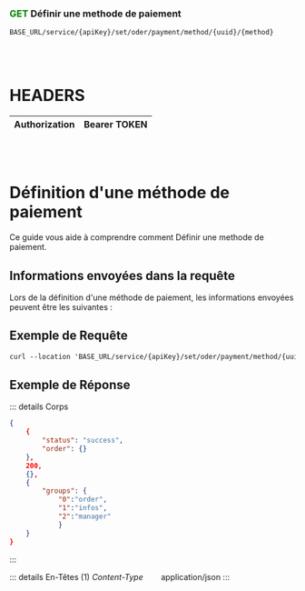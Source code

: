 ### <span style="color:green">GET</span> Définir une methode de paiement

````
BASE_URL/service/{apiKey}/set/oder/payment/method/{uuid}/{method}
````

<br/> <br/>

# HEADERS

| Authorization | Bearer TOKEN |
| ------------- | -----------  |

<br/> <br/>

# Définition d'une méthode de paiement
Ce guide vous aide à comprendre comment Définir une methode de paiement.


## Informations envoyées dans la requête

Lors de la définition d'une méthode de paiement, les informations envoyées peuvent être les suivantes :


## Exemple de Requête

```txt
curl --location 'BASE_URL/service/{apiKey}/set/oder/payment/method/{uuid}/{method}' \'

```


## Exemple de Réponse

::: details Corps  

```json
{
    {
        "status": "success",
        "order": {}
    },
    200,
    {},
    {
        "groups": {
            "0":"order", 
            "1":"infos",
            "2":"manager"
            }
    }
}
```
:::


::: details En-Têtes (1)
 *Content-Type*    &nbsp;&nbsp;&nbsp;&nbsp;&nbsp;&nbsp;     application/json
:::
